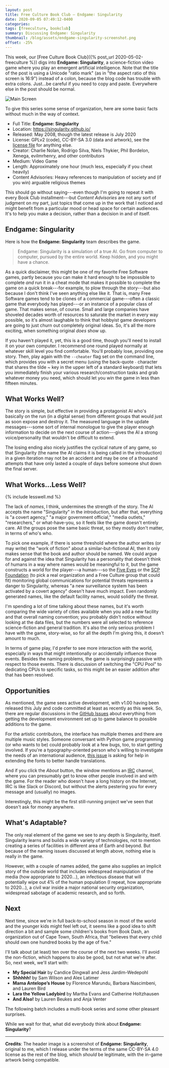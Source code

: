 ```yaml
---
layout: post
title: Free Culture Book Club — Endgame∶ Singularity
date: 2020-09-05 07:49:12-0400
categories:
tags: [freeculture, bookclub]
summary: Discussing Endgame∶ Singularity
thumbnail: /blog/assets/endgame-singularity-screenshot.png
offset: -25%
---
```


This week, our [Free Culture Book Club]({% post_url 2020-05-02-freeculture %}) digs into **Endgame: Singularity**, a science-fiction video game where you play an emergent artificial intelligence.  Note that the title of the post is using a Unicode "ratio mark" (as in "the aspect ratio of this screen is 16∶9") instead of a colon, because the blog code has trouble with extra colons.  Just...be careful if you need to copy and paste.  Everywhere else in the post should be normal.

![Main Screen](/blog/assets/endgame-singularity-screenshot.png "Main Screen")

To give this series some sense of organization, here are some basic facts without much in the way of context.

 * Full Title:  **Endgame: Singularity**
 * Location:  <https://singularity.github.io/>
 * Released:  May 2008, though the latest release is July 2020
 * License:  GPLv2 (code), CC-BY-SA 3.0 (data and artwork), see the [license file](https://github.com/singularity/singularity/blob/master/LICENSE.txt) for anything else.
 * Creator:  Charlie Nolan, Rodrigo Silva, Niels Thykier, Phil Bordelon, Xenega, evilmrhenry, and other contributors
 * Medium:  Video Game
 * Length:  Approximately one hour (much less, especially if you cheat heavily)
 * Content Advisories:  Heavy references to manipulation of society and (if you win) arguable religious themes

This should go without saying---even though I'm going to repeat it with every Book Club installment---but *Content Advisories* are not any sort of judgment on my part, just topics that come up in the work that I noticed and might benefit from a particular mood or head space for certain audiences.  It's to help you make a decision, rather than a decision in and of itself.

## Endgame:  Singularity

Here is how the **Endgame:  Singularity** team describes the game.

 > Endgame: Singularity is a simulation of a true AI. Go from computer to computer, pursued by the entire world. Keep hidden, and you might have a chance.

As a quick disclaimer, this might be one of my favorite Free Software games, partly because you can make it hard enough to be impossible to complete *and* run it in a cheat mode that makes it possible to complete the game on a quick break---for example, to plow through the story---but also because I don't think I've seen anything else like it.  That is, many Free Software games tend to be clones of a commercial game---often a classic game that everybody has played---or an instance of a popular class of game.  That makes sense, of course.  Small and large companies have shoveled decades worth of resources to saturate the market in every way possible, so it's almost laughable to think that hobbyist game developers are going to just churn out completely original ideas.  So, it's all the more exciting, when something original *does* show up.

If you haven't played it, yet, this is a good time, though you'll need to install it on your own computer.  I recommend one round played normally at whatever skill level you find comfortable.  You'll probably lose, providing one story.  Then, play again with the `--cheater` flag set on the command line, which provides you with a secret menu (using the back-quote &#756; character that shares the tilde ~ key in the upper left of a standard keyboard) that lets you immediately finish your various research/construction tasks and grab whatever money you need, which should let you win the game in less than fifteen minutes.

## What Works Well?

The story is simple, but effective in providing a protagonist AI who's basically on the run (in a digital sense) from different groups that would just as soon expose and destroy it.  The measured language in the update messages---some sort of internal monologue to give the player enough information to decide on the next course of action---gives the AI a strong voice/personality that wouldn't be difficult to extend.

The losing ending also nicely justifies the cyclical nature of any game, so that Singularity (the name the AI claims it is being called in the introduction) in a given iteration may not be an accident and may be one of a thousand attempts that have only lasted a couple of days before someone shut down the final server.

## What Works...Less Well?

{% include lesswell.md %}

The lack of *names*, I think, undermines the strength of the story.  The AI accepts the name "Singularity" in the introduction, but after that, everything is "a covert agency," "a major government official," "media outlets," "researchers," or what-have-you, so it feels like the game doesn't entirely care.  All the groups pose the same basic threat, so they mostly don't matter, in terms of who's who.

To pick one example, if there is some threshold where the author writes (or may write) the "work of fiction" about a similar-but-fictional AI, then it only makes sense that the book and author should be named.  We could argue for and against the idea that Singularity has a personality that doesn't think of humans in a way where names would be meaningful to it, but the game constructs a world for the player---a human---so the [Five Eyes](https://en.wikipedia.org/wiki/Five_Eyes) or the [SCP Foundation](http://www.scpwiki.com/) (to pick a real organization and a Free Culture group that could fit) monitoring global communications for potential threats represents a danger to Singularity, whereas "a new surveillance system has been activated by a covert agency" doesn't have much impact.  Even randomly generated names, like the default facility names, would solidify the threat.

I'm spending a lot of time talking about these names, but it's worth comparing the wide variety of cities available when you add a new facility and that overall naming convention; you probably didn't notice without looking at the data files, but the numbers were all selected to reference science-fiction and general tradition.  It's also the only serious problem I have with the game, story-wise, so for all the depth I'm giving this, it doesn't amount to much.

In terms of game play, I'd prefer to see more interaction with the world, especially in ways that might intentionally or accidentally influence those events.  Besides the naming problems, the game is surprisingly passive with respect to those events.  There is discussion of switching the "CPU Pool" to dedicating CPUs to specific tasks, so this might be an easier addition after that has been resolved.

## Opportunities

As mentioned, the game sees active development, with v1.00 having been released this July and code committed at least as recently as this week.  So, there are regular discussions in the [GitHub Issues](https://github.com/singularity/singularity/issues) about everything from getting the development environment set up to game balance to possible additions to the game.

For the artistic contributors, the interface has multiple themes and there are multiple music styles.  Someone conversant with Python game programming (or who wants to be) could probably look at a few bugs, too, to start getting involved.  If you're a typography-oriented person who's willing to investigate the needs of an international audience, [this issue](https://github.com/singularity/singularity/issues/99) is asking for help in extending the fonts to better handle translations.

And if you click the *About* button, the window mentions an [IRC](https://en.wikipedia.org/wiki/Internet_Relay_Chat) channel, where you can presumably get to know other people involved in and with the game.  For the reader who doesn't have a long history on the Internet, IRC is like Slack or Discord, but without the alerts pestering you for every message and (usually) no images.

Interestingly, this might be the first still-running project we've seen that doesn't ask for money anywhere.

## What's Adaptable?

The only real element of the game we see to any depth is Singularity, itself.  Singularity learns and builds a wide variety of technologies, not to mention creating a series of facilities in different area of Earth and beyond.  But because of the naming issues discussed at length above, nothing else is really in the game.

However, with a couple of names added, the game also supplies an implicit story of the outside world that includes widespread manipulation of the media (how appropriate to 2020...), an infectious disease that will potentially wipe out 4% of the human population (I repeat, how appropriate to 2020...), a civil war inside a major national security organization, widespread sabotage of academic research, and so forth.

## Next

Next time, since we're in full back-to-school season in most of the world and the younger kids might feel left out, it seems like a good idea to shift direction a bit and sample some children's books from Book Dash, an organization out of Cape Town, South Africa, that "believes that every child should own one hundred books by the age of five."

I'll talk about (at least) ten over the course of the next two weeks.  I'll avoid the non-fiction, which happens to also be good, but not what we're after.  So, next week, we'll start with:

 * **My Special Hair** by Candice Dingwall and Jess Jardim-Wedepohl
 * **Shhhhh!** by Sam Wilson and Alex Latimer
 * **Mama Antelope’s House** by Florence Marundu, Barbara Nascimbeni, and Lauren Bird
 * **Lara the Yellow Ladybird** by Martha Evans and Catherine Holtzhausen
 * **And Also!** by Lauren Beukes and Anja Venter

The following batch includes a multi-book series and some other pleasant surprises.

While we wait for that, what did everybody think about **Endgame: Singularity**?

* * *

**Credits**:  The header image is a screenshot of **Endgame: Singularity**, original to me, which I release under the terms of the same CC-BY-SA 4.0 license as the rest of the blog, which *should* be legitimate, with the in-game artwork being compatible.

